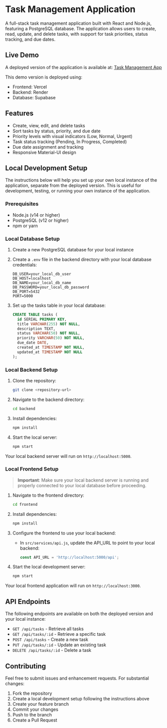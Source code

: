 # Task Management Application

A full-stack task management application built with React and Node.js, featuring a PostgreSQL database. The application allows users to create, read, update, and delete tasks, with support for task priorities, status tracking, and due dates.

## Live Demo

A deployed version of the application is available at:
[Task Management App](https://task-management-frontend-tan.vercel.app//)

This demo version is deployed using:
- Frontend: Vercel
- Backend: Render
- Database: Supabase

## Features

- Create, view, edit, and delete tasks
- Sort tasks by status, priority, and due date
- Priority levels with visual indicators (Low, Normal, Urgent)
- Task status tracking (Pending, In Progress, Completed)
- Due date assignment and tracking
- Responsive Material-UI design

## Local Development Setup

The instructions below will help you set up your own local instance of the application, separate from the deployed version. This is useful for development, testing, or running your own instance of the application.

### Prerequisites

- Node.js (v14 or higher)
- PostgreSQL (v12 or higher)
- npm or yarn

### Local Database Setup

1. Create a new PostgreSQL database for your local instance
2. Create a `.env` file in the backend directory with your local database credentials:
   ```
   DB_USER=your_local_db_user
   DB_HOST=localhost
   DB_NAME=your_local_db_name
   DB_PASSWORD=your_local_db_password
   DB_PORT=5432
   PORT=5000
   ```

3. Set up the tasks table in your local database:
   ```sql
   CREATE TABLE tasks (
     id SERIAL PRIMARY KEY,
     title VARCHAR(255) NOT NULL,
     description TEXT,
     status VARCHAR(50) NOT NULL,
     priority VARCHAR(50) NOT NULL,
     due_date DATE,
     created_at TIMESTAMP NOT NULL,
     updated_at TIMESTAMP NOT NULL
   );
   ```

### Local Backend Setup

1. Clone the repository:
   ```bash
   git clone <repository-url>
   ```

2. Navigate to the backend directory:
   ```bash
   cd backend
   ```

3. Install dependencies:
   ```bash
   npm install
   ```

4. Start the local server:
   ```bash
   npm start
   ```

Your local backend server will run on `http://localhost:5000`.

### Local Frontend Setup

> **Important**: Make sure your local backend server is running and properly connected to your local database before proceeding.

1. Navigate to the frontend directory:
   ```bash
   cd frontend
   ```

2. Install dependencies:
   ```bash
   npm install
   ```

3. Configure the frontend to use your local backend:
   - In `src/services/api.js`, update the API_URL to point to your local backend:
     ```javascript
     const API_URL = 'http://localhost:5000/api';
     ```

4. Start the local development server:
   ```bash
   npm start
   ```

Your local frontend application will run on `http://localhost:3000`.

## API Endpoints

The following endpoints are available on both the deployed version and your local instance:

- `GET /api/tasks` - Retrieve all tasks
- `GET /api/tasks/:id` - Retrieve a specific task
- `POST /api/tasks` - Create a new task
- `PUT /api/tasks/:id` - Update an existing task
- `DELETE /api/tasks/:id` - Delete a task

## Contributing

Feel free to submit issues and enhancement requests. For substantial changes:

1. Fork the repository
2. Create a local development setup following the instructions above
3. Create your feature branch
4. Commit your changes
5. Push to the branch
6. Create a Pull Request